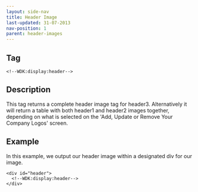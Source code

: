 ```yaml
---
layout: side-nav
title: Header Image
last-updated: 31-07-2013
nav-position: 1
parent: header-images
---
```


## Tag

`<!--WDK:display:header-->`

## Description

This tag returns a complete header image tag for header3. Alternatively it will return a table with both header1 and header2 images together, depending on what is selected on the 'Add, Update or Remove Your Company Logos' screen.

## Example

In this example, we output our header image within a designated div for our image.

~~~
<div id="header">
  <!--WDK:display:header-->
</div>
~~~